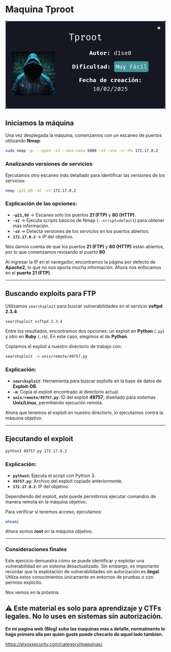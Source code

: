 
# Maquina Tproot

![inicio](https://github.com/xavis3c/Writeups-dockerlabs/blob/Recursos/inicioTProot.png)


## Iniciamos la máquina

Una vez desplegada la máquina, comenzamos con un escaneo de puertos utilizando **Nmap**:

```bash
sudo nmap -p- --open -sS --min-rate 5000 -sV -vvv -n -Pn 172.17.0.2
```

### Analizando versiones de servicios

Ejecutamos otro escaneo más detallado para identificar las versiones de los servicios:

```bash
nmap -p21,80 -sC -sV 172.17.0.2
```

### Explicación de las opciones:

- **`-p21,80`** → Escanea solo los puertos **21 (FTP)** y **80 (HTTP)**.
- **`-sC`** → Ejecuta scripts básicos de Nmap (`--script=default`) para obtener más información.
- **`-sV`** → Detecta versiones de los servicios en los puertos abiertos.
- **`172.17.0.2`** → IP del objetivo.

Nos damos cuenta de que los puertos **21 (FTP)** y **80 (HTTP)** están abiertos, por lo que comenzamos revisando el puerto **80**.

Al ingresar la IP en el navegador, encontramos la página por defecto de **Apache2**, lo que no nos aporta mucha información. Ahora nos enfocamos en el **puerto 21 (FTP)**.

---

## Buscando exploits para FTP

Utilizamos `searchsploit` para buscar vulnerabilidades en el servicio **vsftpd 2.3.4**:

```bash
searchsploit vsftpd 2.3.4
```

Entre los resultados, encontramos dos opciones: un exploit en **Python** (`.py`) y otro en **Ruby** (`.rb`). En este caso, elegimos el de **Python**.

Copiamos el exploit a nuestro directorio de trabajo con:

```bash
searchsploit -m unix/remote/49757.py
```

### Explicación:

- **`searchsploit`**: Herramienta para buscar exploits en la base de datos de **Exploit-DB**.
- **`-m`**: Copia el exploit encontrado al directorio actual.
- **`unix/remote/49757.py`**: ID del exploit **49757**, diseñado para sistemas **Unix/Linux**, permitiendo ejecución remota.

Ahora que tenemos el exploit en nuestro directorio, lo ejecutamos contra la máquina objetivo.

---

## Ejecutando el exploit

```bash
python3 49757.py 172.17.0.2
```

### Explicación:

- **`python3`**: Ejecuta el script con Python 3.
- **`49757.py`**: Archivo del exploit copiado anteriormente.
- **`172.17.0.2`**: IP del objetivo.

Dependiendo del exploit, este puede permitirnos ejecutar comandos de manera remota en la máquina objetivo.

Para verificar si tenemos acceso, ejecutamos:

```bash
whoami
```

Ahora somos **root** en la máquina objetivo.

---

### Consideraciones finales

Este ejercicio demuestra cómo se puede identificar y explotar una vulnerabilidad en un sistema desactualizado. Sin embargo, es importante recordar que la explotación de vulnerabilidades sin autorización es **ilegal**. Utiliza estos conocimientos únicamente en entornos de pruebas o con permiso explícito.

Nos vemos en la próxima.

⚠ **Este material es solo para aprendizaje y CTFs legales. No lo uses en sistemas sin autorización.**
---

**En mi pagina web (Blog) subo las maquinas más a detalle, normalmento lo hago primero alla por quien guste puede checarlo de aquel lado tambien.** 

https://elyoxsecurity.com/category/maquinas/

